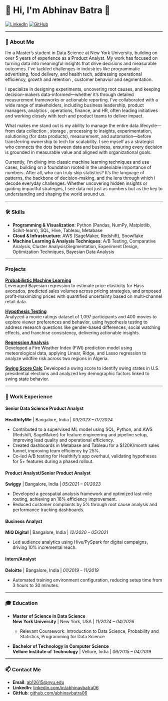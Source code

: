 # 🌟 **Hi, I'm Abhinav Batra** 👋

[![LinkedIn](https://img.shields.io/badge/-LinkedIn-blue?style=flat-square&logo=Linkedin&logoColor=white&link=https://www.linkedin.com/in/abhinavbatra06)](https://www.linkedin.com/in/abhinavbatra06)
[![GitHub](https://img.shields.io/github/followers/abhinavbatra06?label=Follow&style=social)](https://github.com/abhinavbatra06)

---

### 🚀 **About Me**
I’m a Master’s student in Data Science at New York University, building on over 5 years of experience as a Product Analyst. My work has focused on turning data into meaningful insights that drive decisions and measurable outcomes. I’ve tackled challenges in industries like programmatic advertising, food delivery, and health tech, addressing operational efficiency, growth and retention , customer behavior and segmentation.

I specialize in designing experiments, uncovering root causes, and keeping decision-makers data-informed—whether it’s through detailed measurement frameworks or actionable reporting. I’ve collaborated with a wide range of stakeholders, including business leadership, product managers, analytics , operations, finance, and HR, often leading initiatives and working closely with tech and product teams to deliver impact.

What makes me stand out is my ability to manage the entire data lifecycle—from data collection , storage , processing to insights, experimentation, solutioning (for data products), measurement, and automation—before transferring ownership to tech for scalability. I see myself as a strategist who connects the dots between data and business, ensuring every decision is grounded in measurable value and aligned with organizational goals.

Currently, I’m diving into classic machine learning techniques and use cases, building on a foundation rooted in the undeniable importance of numbers. After all, who can truly skip statistics? It’s the language of patterns, the backbone of decision-making, and the lens through which I decode everyday challenges. Whether uncovering hidden insights or guiding impactful strategies, I see data not just as numbers but as the key to understanding and shaping the world around us.

---

### 🛠️ **Skills**
- **Programming & Visualization**: Python (Pandas, NumPy, Matplotlib, Scikit-learn), SQL, Hive, Tableau, Metabase
- **Cloud & Infrastructure**: AWS (SageMaker, Redshift), Snowflake
- **Machine Learning & Analysis Techniques**: A/B Testing, Comparative Analysis, Cluster Analysis/Segmentation, Experiment Design, Optimization Techniques, Bayesian Data Analysis

---

### **Projects**
**[Probabilistic Machine Learning](https://github.com/abhinavbatra06/Avocado-price-elasticity)**  
Leveraged Bayesian regression to estimate price elasticity for Hass avocados, predicted sales volumes across pricing strategies, and proposed profit-maximizing prices with quantified uncertainty based on multi-channel retail data.

**[Hypothesis Testing](https://github.com/abhinavbatra06/Hypothesis-Testing-of-Movie-Ratings-Data)**  
Analyzed a movie ratings dataset of 1,097 participants and 400 movies to explore viewer preferences and behavior, using hypothesis testing to address research questions like gender-based differences, social watching effects, and franchise consistency, delivering actionable insights.

**[Regression Analysis](https://github.com/abhinavbatra06/fire-index-prediction)**  
Developed a Fire Weather Index (FWI) prediction model using meteorological data, applying Linear, Ridge, and Lasso regression to analyze wildfire risk across two regions in Algeria.

 
**[Swing Score Calc](https://github.com/abhinavbatra06/presidential_election-?tab=readme-ov-file)**
Developed a swing score to identify swing states in U.S. presidential elections and analyzed key demographic factors linked to swing state behavior. 


---

### 💼 **Work Experience**
#### **Senior Data Science Product Analyst**  
**HealthifyMe** | Bangalore, India | *03/2023 – 07/2024*  
- Contributed to a supervised ML model using SQL, Python, and AWS (Redshift, SageMaker) for feature engineering and pipeline setup, improving lead quality and operational efficiency.
- Created dashboards in Metabase and Tableau for a $120K/month sales funnel, improving team efficiency by 25%.
- Co-led A/B testing for Healthify’s app overhaul, validating hypotheses for 5+ features during a phased rollout.

#### **Product Analyst/Senior Product Analyst**  
**Swiggy** | Bangalore, India | *05/2021 – 01/2023*  
- Developed a geospatial analysis framework and optimized last-mile routing, achieving an 18% efficiency improvement.
- Reduced customer complaints by 5% through root cause analysis and performance tracking dashboards.

#### **Business Analyst**  
**MiQ Digital** | Bangalore, India | *12/2020 – 05/2021*  
- Led audience analytics using Hive/PySpark for digital campaigns, driving 10% incremental reach.

#### **Intern/Analyst**  
**Deloitte** | Bangalore, India | *01/2019 – 11/2019*  
- Automated training environment configuration, reducing setup time from 3 hours to 30 minutes.

---

### 🎓 **Education**
- **Master of Science in Data Science**  
  **New York University** | New York, USA | *11/2024 – 04/2026*  
  - Relevant Coursework: Introduction to Data Science, Probability and Statistics, Programming for Data Science  

- **Bachelor of Technology in Computer Science**  
  **Vellore Institute of Technology** | Vellore, India | *06/2015 – 04/2019*

---

### 📫 **Contact Me**
- **Email**: [ab12615@nyu.edu](mailto:ab12615@nyu.edu)  
- **LinkedIn**: [linkedin.com/in/abhinavbatra06](https://www.linkedin.com/in/abhinavbatra06)  
- **GitHub**: [github.com/abhinavbatra06](https://github.com/abhinavbatra06)


